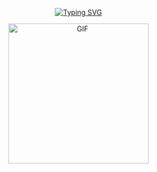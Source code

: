 <p align="center"> <a href="https://git.io/typing-svg"><img src="https://readme-typing-svg.demolab.com?font=Montserrat&size=25&duration=2500&pause=2500&color=8343F7&center=true&vCenter=true&random=false&width=435&lines=Hi+there%2C+I'm+Carel+Habsian+Osagi" alt="Typing SVG" /></a> </h1>
<p/>

<p align="center">
<img alt="GIF" src="[https://github.com/arsentieva/arsentieva/blob/main/code.gif?raw=true](https://tenor.com/uopFjzm8fkx.gif)https://tenor.com/uopFjzm8fkx.gif" height="280" />
<p/>

